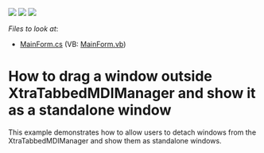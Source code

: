 <!-- default badges list -->
![](https://img.shields.io/endpoint?url=https://codecentral.devexpress.com/api/v1/VersionRange/128616685/11.1.4%2B)
[![](https://img.shields.io/badge/Open_in_DevExpress_Support_Center-FF7200?style=flat-square&logo=DevExpress&logoColor=white)](https://supportcenter.devexpress.com/ticket/details/E1446)
[![](https://img.shields.io/badge/📖_How_to_use_DevExpress_Examples-e9f6fc?style=flat-square)](https://docs.devexpress.com/GeneralInformation/403183)
<!-- default badges end -->
<!-- default file list -->
*Files to look at*:

* [MainForm.cs](./CS/Q205699/MainForm.cs) (VB: [MainForm.vb](./VB/Q205699/MainForm.vb))
<!-- default file list end -->
# How to drag a window outside XtraTabbedMDIManager and show it as a standalone window


<p>This example demonstrates how to allow users to detach windows from the XtraTabbedMDIManager and show them as standalone windows. </p>

<br/>


